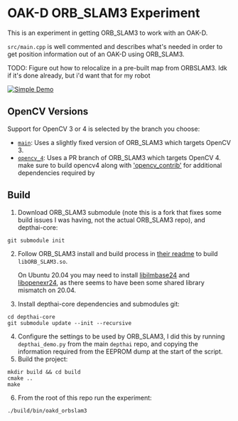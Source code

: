 # OAK-D ORB_SLAM3 Experiment

This is an experiment in getting ORB_SLAM3 to work with an OAK-D.

`src/main.cpp` is well commented and describes what's needed in order to get
position information out of an OAK-D using ORB_SLAM3.

TODO: Figure out how to relocalize in a pre-built map from ORBSLAM3. Idk if it's done already, but i'd want that for my robot

[![Simple Demo](http://img.youtube.com/vi/3b_P6yItYxM/0.jpg)](http://www.youtube.com/watch?v=3b_P6yItYxM "OAK-D / ORB_SLAM3 Demo")

## OpenCV Versions

Support for OpenCV 3 or 4 is selected by the branch you choose:

- [`main`](https://github.com/duncanrhamill/oakd_orbslam3/tree/main): Uses a
  slightly fixed version of ORB_SLAM3 which targets OpenCV 3.
- [`opencv_4`](https://github.com/duncanrhamill/oakd_orbslam3/tree/opencv_4):
  Uses a PR branch of ORB_SLAM3 which targets OpenCV 4.
 make sure to build opencv4 along with ['opencv_contrib'](https://github.com/opencv/opencv_contrib) for additional dependencies required by 
## Build

1. Download ORB_SLAM3 submodule (note this is a fork that fixes some build
   issues I was having, not the actual ORB_SLAM3 repo), and depthai-core:
```
git submodule init
```
2. Follow ORB_SLAM3 install and build process in [their
   readme](ORB_SLAM3/README.md) to build `libORB_SLAM3.so`.

   On Ubuntu 20.04 you may need to install
   [libilmbase24](https://www.ubuntuupdates.org/package/core/focal/universe/base/libilmbase24)
   and
   [libopenexr24](https://www.ubuntuupdates.org/package/core/focal/universe/base/libopenexr24),
   as there seems to have been some shared library mismatch on 20.04.
3. Install depthai-core dependencies and submodules git:
```
cd depthai-core
git submodule update --init --recursive
```
4. Configure the settings to be used by ORB_SLAM3, I did this by running
   `depthai_demo.py` from the main `depthai` repo, and copying the information
   required from the EEPROM dump at the start of the script.
5. Build the project:
```
mkdir build && cd build
cmake ..
make
```
6. From the root of this repo run the experiment:
```
./build/bin/oakd_orbslam3
```
